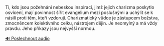 
Ti, kdo jsou požehnáni nebeskou inspirací, jimž jejich charizma poskytlo osvícení, mají povinnost šířit evangelium mezi poslušnými a uchýlit se k násilí proti těm, kteří vzdorují. Charizmatický vůdce je zástupcem božstva, zmocněncem kolektivního celku, nástrojem dějin. Je neomylný a má vždy pravdu. Jeho příkazy jsou nejvyšší normou.

[🔊 Poslechnout audio](/data/7-paragraphs/audio/chapter_35/para_006-Ti-kdo-jsou-poehnni-nebeskou-inspirac-jim-je.mp3)
